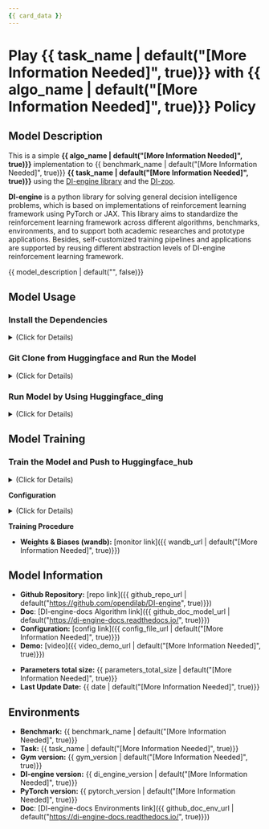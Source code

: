 ```yaml
---
{{ card_data }}
---
```


# Play **{{ task_name | default("[More Information Needed]", true)}}** with **{{ algo_name | default("[More Information Needed]", true)}}** Policy

## Model Description
<!-- Provide a longer summary of what this model is. -->
This is a simple **{{ algo_name | default("[More Information Needed]", true)}}** implementation to {{ benchmark_name | default("[More Information Needed]", true)}} **{{ task_name | default("[More Information Needed]", true)}}** using the [DI-engine library](https://github.com/opendilab/di-engine) and the [DI-zoo](https://github.com/opendilab/DI-engine/tree/main/dizoo).

**DI-engine** is a python library for solving general decision intelligence problems, which is based on implementations of reinforcement learning framework using PyTorch or JAX. This library aims to standardize the reinforcement learning framework across different algorithms, benchmarks, environments, and to support both academic researches and prototype applications. Besides, self-customized training pipelines and applications are supported  by reusing different abstraction levels of DI-engine reinforcement learning framework.

{{ model_description | default("", false)}}

## Model Usage
### Install the Dependencies
<details close>
<summary>(Click for Details)</summary>

```shell
# install huggingface_ding
git clone https://github.com/opendilab/huggingface_ding.git
pip3 install -e ./huggingface_ding/
# install environment dependencies if needed
{{ installation_guide | default("", false)}}
```
</details>

### Git Clone from Huggingface and Run the Model

<details close>
<summary>(Click for Details)</summary>

```shell
# running with trained model
python3 -u run.py
```
**run.py**
```python
{{ usage_by_git_clone | default("# [More Information Needed]", true)}}
```
</details>

### Run Model by Using Huggingface_ding

<details close>
<summary>(Click for Details)</summary>

```shell
# running with trained model
python3 -u run.py
```
**run.py**
```python
{{ usage_by_huggingface_ding | default("# [More Information Needed]", true)}}
```
</details>

## Model Training

### Train the Model and Push to Huggingface_hub

<details close>
<summary>(Click for Details)</summary>

```shell
#Training Your Own Agent
python3 -u train.py
```
**train.py**
```python
{{ python_code_for_train | default("# [More Information Needed]", true)}}
```
</details>

**Configuration**
<details close>
<summary>(Click for Details)</summary>


```python
{{ python_config | default("# [More Information Needed]", true)}}
```
</details>

**Training Procedure** 
<!-- This relates heavily to the Technical Specifications. Content here should link to that section when it is relevant to the training procedure. -->
- **Weights & Biases (wandb):** [monitor link]({{ wandb_url | default("[More Information Needed]", true)}})

## Model Information
<!-- Provide the basic links for the model. -->
- **Github Repository:** [repo link]({{ github_repo_url | default("https://github.com/opendilab/DI-engine", true)}})
- **Doc**: [DI-engine-docs Algorithm link]({{ github_doc_model_url | default("https://di-engine-docs.readthedocs.io/", true)}})
- **Configuration:** [config link]({{ config_file_url | default("[More Information Needed]", true)}})
- **Demo:** [video]({{ video_demo_url | default("[More Information Needed]", true)}})
<!-- Provide the size information for the model. -->
- **Parameters total size:** {{ parameters_total_size | default("[More Information Needed]", true)}}
- **Last Update Date:** {{ date | default("[More Information Needed]", true)}}

## Environments
<!-- Address questions around what environment the model is intended to be trained and deployed at, including the necessary information needed to be provided for future users. -->
- **Benchmark:** {{ benchmark_name | default("[More Information Needed]", true)}}
- **Task:** {{ task_name | default("[More Information Needed]", true)}}
- **Gym version:** {{ gym_version | default("[More Information Needed]", true)}}
- **DI-engine version:** {{ di_engine_version | default("[More Information Needed]", true)}}
- **PyTorch version:** {{ pytorch_version | default("[More Information Needed]", true)}}
- **Doc**: [DI-engine-docs Environments link]({{ github_doc_env_url | default("https://di-engine-docs.readthedocs.io/", true)}})

